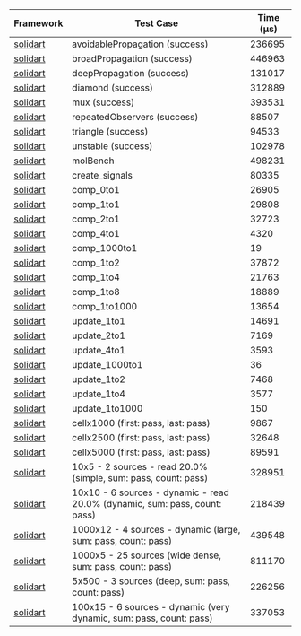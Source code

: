 | Framework | Test Case | Time (μs) |
| --- | --- | --- |
| [solidart](https://github.com/nank1ro/solidart) | avoidablePropagation (success) | 236695 |
| [solidart](https://github.com/nank1ro/solidart) | broadPropagation (success) | 446963 |
| [solidart](https://github.com/nank1ro/solidart) | deepPropagation (success) | 131017 |
| [solidart](https://github.com/nank1ro/solidart) | diamond (success) | 312889 |
| [solidart](https://github.com/nank1ro/solidart) | mux (success) | 393531 |
| [solidart](https://github.com/nank1ro/solidart) | repeatedObservers (success) | 88507 |
| [solidart](https://github.com/nank1ro/solidart) | triangle (success) | 94533 |
| [solidart](https://github.com/nank1ro/solidart) | unstable (success) | 102978 |
| [solidart](https://github.com/nank1ro/solidart) | molBench | 498231 |
| [solidart](https://github.com/nank1ro/solidart) | create_signals | 80335 |
| [solidart](https://github.com/nank1ro/solidart) | comp_0to1 | 26905 |
| [solidart](https://github.com/nank1ro/solidart) | comp_1to1 | 29808 |
| [solidart](https://github.com/nank1ro/solidart) | comp_2to1 | 32723 |
| [solidart](https://github.com/nank1ro/solidart) | comp_4to1 | 4320 |
| [solidart](https://github.com/nank1ro/solidart) | comp_1000to1 | 19 |
| [solidart](https://github.com/nank1ro/solidart) | comp_1to2 | 37872 |
| [solidart](https://github.com/nank1ro/solidart) | comp_1to4 | 21763 |
| [solidart](https://github.com/nank1ro/solidart) | comp_1to8 | 18889 |
| [solidart](https://github.com/nank1ro/solidart) | comp_1to1000 | 13654 |
| [solidart](https://github.com/nank1ro/solidart) | update_1to1 | 14691 |
| [solidart](https://github.com/nank1ro/solidart) | update_2to1 | 7169 |
| [solidart](https://github.com/nank1ro/solidart) | update_4to1 | 3593 |
| [solidart](https://github.com/nank1ro/solidart) | update_1000to1 | 36 |
| [solidart](https://github.com/nank1ro/solidart) | update_1to2 | 7468 |
| [solidart](https://github.com/nank1ro/solidart) | update_1to4 | 3577 |
| [solidart](https://github.com/nank1ro/solidart) | update_1to1000 | 150 |
| [solidart](https://github.com/nank1ro/solidart) | cellx1000 (first: pass, last: pass) | 9867 |
| [solidart](https://github.com/nank1ro/solidart) | cellx2500 (first: pass, last: pass) | 32648 |
| [solidart](https://github.com/nank1ro/solidart) | cellx5000 (first: pass, last: pass) | 89591 |
| [solidart](https://github.com/nank1ro/solidart) | 10x5 - 2 sources - read 20.0% (simple, sum: pass, count: pass) | 328951 |
| [solidart](https://github.com/nank1ro/solidart) | 10x10 - 6 sources - dynamic - read 20.0% (dynamic, sum: pass, count: pass) | 218439 |
| [solidart](https://github.com/nank1ro/solidart) | 1000x12 - 4 sources - dynamic (large, sum: pass, count: pass) | 439548 |
| [solidart](https://github.com/nank1ro/solidart) | 1000x5 - 25 sources (wide dense, sum: pass, count: pass) | 811170 |
| [solidart](https://github.com/nank1ro/solidart) | 5x500 - 3 sources (deep, sum: pass, count: pass) | 226256 |
| [solidart](https://github.com/nank1ro/solidart) | 100x15 - 6 sources - dynamic (very dynamic, sum: pass, count: pass) | 337053 |
